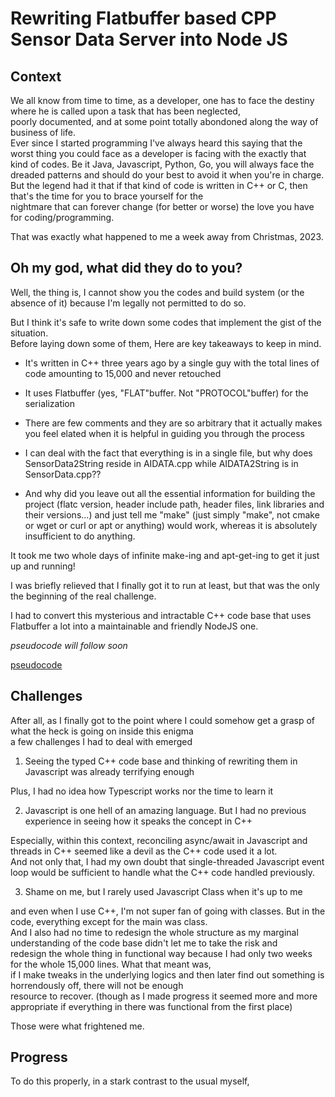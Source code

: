 # Rewriting Flatbuffer based CPP Sensor Data Server into Node JS 


## Context

We all know from time to time, as a developer, one has to face the destiny where he is called upon a task that has been neglected,\
poorly documented, and at some point totally abondoned along the way of business of life.\
Ever since I started programming I've always heard this saying that the worst thing you could face as a developer is facing with the exactly that\
kind of codes. Be it Java, Javascript, Python, Go, you will always face the dreaded patterns and should do your best to avoid it when you're in charge.\
But the legend had it that if that kind of code is written in C++ or C, then that's the time for you to brace yourself for the\
nightmare that can forever change (for better or worse) the love you have for coding/programming.

That was exactly what happened to me a week away from Christmas, 2023.


## Oh my god, what did they do to you?

Well, the thing is, I cannot show you the codes and build system (or the absence of it) because I'm legally not permitted to do so.

But I think it's safe to write down some codes that implement the gist of the situation.\
Before laying down some of them, Here are key takeaways to keep in mind.

- It's written in C++ three years ago by a single guy with the total lines of code amounting to 15,000 and never retouched

- It uses Flatbuffer (yes, "FLAT"buffer. Not "PROTOCOL"buffer) for the serialization

- There are few comments and they are so arbitrary that it actually makes you feel elated when it is helpful in guiding you through the process

- I can deal with the fact that everything is in a single file, but why does SensorData2String reside in AIDATA.cpp while AIDATA2String is in SensorData.cpp?? 

- And why did you leave out all the essential information for building the project (flatc version, header include path, header files, link libraries and their versions...) and just tell me "make" (just simply "make", not cmake or wget or curl or apt or anything) would work, whereas it is absolutely insufficient to do anything.

It took me two whole days of infinite make-ing and apt-get-ing to get it just up and running!

I was briefly relieved that I finally got it to run at least, but that was the only the beginning of the real challenge.

I had to convert this mysterious and intractable C++ code base that uses Flatbuffer a lot into a maintainable and friendly NodeJS one.

*pseudocode will follow soon*

[pseudocode](thecode)


## Challenges


After all, as I finally got to the point where I could somehow get a grasp of what the heck is going on inside this enigma\
a few challenges I had to deal with emerged

1. Seeing the typed C++ code base and thinking of rewriting them in Javascript was already terrifying enough 

Plus, I had no idea how Typescript works nor the time to learn it

2. Javascript is one hell of an amazing language. But I had no previous experience in seeing how it speaks the concept in C++


Especially, within this context, reconciling async/await in Javascript and threads in C++ seemed like a devil as the C++ code used it a lot.\
And not only that, I had my own doubt that single-threaded Javascript event loop would be sufficient to handle what the C++ code handled previously.

3. Shame on me, but I rarely used Javascript Class when it's up to me

and even when I use C++, I'm not super fan of going with classes. But in the code, everything except for the main was class.\
And I also had no time to redesign the whole structure as my marginal understanding of the code base didn't let me to take the risk and\
redesign the whole thing in functional way because I had only two weeks for the whole 15,000 lines. What that meant was,\
if I make tweaks in the underlying logics and then later find out something is horrendously off, there will not be enough\
resource to recover. (though as I made progress it seemed more and more appropriate if everything in there was functional from the first place) 

Those were what frightened me.


## Progress

To do this properly, in a stark contrast to the usual myself, 

